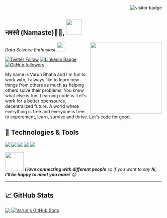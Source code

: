 <p  align="right"><img src="https://visitor-badge.laobi.icu/badge?page_id=Varun-93" alt="visitor badge"/></p>
<h2>नमस्ते (Namaste)🙏🏻, <img src="https://media.giphy.com/media/l4hLTU9vannBNUQy4/giphy.gif" width="50"></h2> 
<img align='right' src="https://media.giphy.com/media/MeJgB3yMMwIaHmKD4z/giphy.gif" width="230">
<p><em>Data Science Enthusiast <img src="https://media.giphy.com/media/WUlplcMpOCEmTGBtBW/giphy.gif" width="30"> 
</em></p>

[![Twitter Follow](https://img.shields.io/twitter/follow/bhatiavarun2007?style=social)](https://www.twitter.com/bhatiavarun2007)
[![Linkedin Badge](https://img.shields.io/badge/-VarunBhatia-blue?style=flat-square&logo=Linkedin&logoColor=white&link=https://www.linkedin.com/in/varun-bhatia-a20729a8/)](https://www.linkedin.com/in/varun-bhatia-a20729a8/)
[![GitHub followers](https://img.shields.io/github/followers/Varun-93?style=social)](https://www.github.com/Varun-93)


My name is Varun Bhatia and I'm fun to work with, I always like to learn new things from others as much as helping others solve their problems. You know what else is fun! Learning code is. Let's work for a better opensource, decentralized future. A world where everything is free and everyone is free to experement, learn, survive and thrive. Let's code for good.


## 🔧 Technologies & Tools
![](https://img.shields.io/badge/OS-Linux-informational?style=flat&logo=linux&logoColor=white&color=2bbc8a)
![](https://img.shields.io/badge/Code-Python-informational?style=flat&logo=python&logoColor=white&color=2bbc8a)
![](https://img.shields.io/badge/Code-JavaScript-informational?style=flat&logo=javascript&logoColor=white&color=2bbc8a)
![](https://img.shields.io/badge/Shell-Bash-informational?style=flat&logo=gnu-bash&logoColor=white&color=2bbc8a)
![](https://img.shields.io/badge/Tools-SQL-informational?style=flat&logo=postgresql&logoColor=white&color=2bbc8a)


<img src="https://media.giphy.com/media/LnQjpWaON8nhr21vNW/giphy.gif" width="60"> <em><b>I love connecting with different people</b> so if you want to say <b>hi, I'll be happy to meet you more!</b> 😊</em>

---

## &#x1f4c8; GitHub Stats

<a href="https://github.com/Varun-93?tab=repositories">
  <img align="center" src="https://github-readme-stats.vercel.app/api/top-langs/?username=Varun-93&hide=java,html&title_color=ffffff&text_color=c9cacc&icon_color=2bbc8a&bg_color=1d1f21" />
</a>
<a href="https://github.com/Varun-93?tab=repositories">
  <img align="center" src="https://github-readme-stats.vercel.app/api?username=Varun-93&show_icons=true&line_height=27&count_private=true&title_color=ffffff&text_color=c9cacc&icon_color=2bbc8a&bg_color=1d1f21" alt="Varun's GitHub Stats" />
</a>
